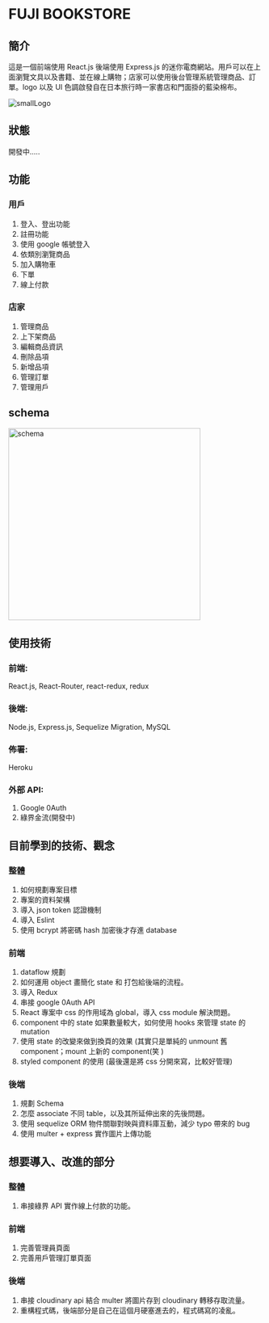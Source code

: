 # FUJI BOOKSTORE

## 簡介
這是一個前端使用 React.js 後端使用 Express.js 的迷你電商網站。用戶可以在上面瀏覽文具以及書籍、並在線上購物；店家可以使用後台管理系統管理商品、訂單。logo 以及 UI 色調啟發自在日本旅行時一家書店和門面掛的藍染棉布。

![smallLogo](https://user-images.githubusercontent.com/81896228/144393735-9786a95e-63d9-4b37-a8cc-c0669b7f9866.png)

## 狀態
開發中.....


## 功能

### 用戶
1. 登入、登出功能
2. 註冊功能
3. 使用 google 帳號登入
4. 依類別瀏覽商品
5. 加入購物車
6. 下單
7. 線上付款

### 店家
1. 管理商品
2. 上下架商品
3. 編輯商品資訊
4. 刪除品項
5. 新增品項
6. 管理訂單
7. 管理用戶

## schema

<img width="380" alt="schema" src="https://user-images.githubusercontent.com/81896228/140879257-de36e39e-108a-4bd7-9c5e-2f786f78e1ca.PNG">


## 使用技術
### 前端: 
React.js, React-Router, react-redux, redux
### 後端:
Node.js, Express.js, Sequelize Migration, MySQL
### 佈署:
Heroku
### 外部 API:
1. Google 0Auth
2. 綠界金流(開發中) 

## 目前學到的技術、觀念
### 整體
1. 如何規劃專案目標
2. 專案的資料架構
3. 導入 json token 認證機制
4. 導入 Eslint
5. 使用 bcrypt 將密碼 hash 加密後才存進 database

### 前端
1. dataflow 規劃 
2. 如何運用 object 畫簡化 state 和 打包給後端的流程。
3. 導入 Redux
4. 串接 google 0Auth API
5. React 專案中 css 的作用域為 global，導入 css module 解決問題。
6. component 中的 state 如果數量較大，如何使用 hooks 來管理 state 的 mutation
7. 使用 state 的改變來做到換頁的效果 (其實只是單純的 unmount 舊 component；mount 上新的 component(笑 )
8. styled component 的使用 (最後還是將 css 分開來寫，比較好管理)

### 後端
1. 規劃 Schema
2. 怎麼 associate 不同 table，以及其所延伸出來的先後問題。
3. 使用 sequelize ORM 物件關聯對映與資料庫互動，減少 typo 帶來的 bug
4. 使用 multer + express 實作圖片上傳功能


## 想要導入、改進的部分
### 整體
1. 串接綠界 API 實作線上付款的功能。

### 前端
1. 完善管理員頁面
2. 完善用戶管理訂單頁面

### 後端
1. 串接 cloudinary api 結合 multer 將圖片存到 cloudinary 轉移存取流量。
2. 重構程式碼，後端部分是自己在這個月硬塞進去的，程式碼寫的凌亂。





